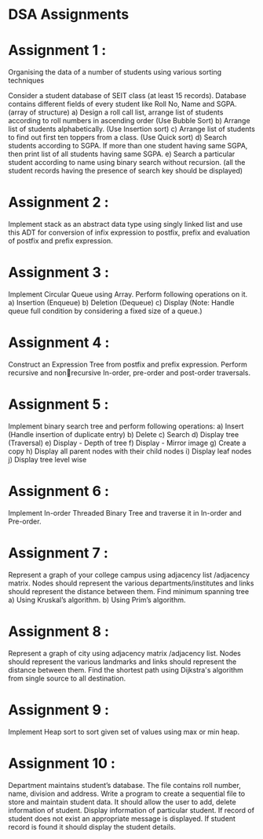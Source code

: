 # DSA Assignments

# Assignment 1 : 
Organising the data of a number of students using various sorting techniques


Consider a student database of SEIT class (at least 15 records). Database contains different fields of 
every student like Roll No, Name and SGPA.(array of structure)
a) Design a roll call list, arrange list of students according to roll numbers in ascending order (Use 
Bubble Sort)
b) Arrange list of students alphabetically. (Use Insertion sort)
c) Arrange list of students to find out first ten toppers from a class. (Use Quick sort)
d) Search students according to SGPA. If more than one student having same SGPA, then print list 
of all students having same SGPA.
e) Search a particular student according to name using binary search without recursion. (all the student records having the presence of search key should be displayed)


# Assignment 2 :
Implement stack as an abstract data type using singly linked list and use this ADT for conversion of 
infix expression to postfix, prefix and evaluation of postfix and prefix expression.


# Assignment 3 : 
Implement Circular Queue using Array. Perform following operations on it.
a) Insertion (Enqueue)
b) Deletion (Dequeue)
c) Display
(Note: Handle queue full condition by considering a fixed size of a queue.)


# Assignment 4 :
Construct an Expression Tree from postfix and prefix expression. Perform recursive and nonrecursive In-order, pre-order and post-order traversals.

# Assignment 5 :
Implement binary search tree and perform following operations:
a) Insert (Handle insertion of duplicate entry)
b) Delete
c) Search
d) Display tree (Traversal)
e) Display - Depth of tree
f) Display - Mirror image
g) Create a copy
h) Display all parent nodes with their child nodes
i) Display leaf nodes
j) Display tree level wise

# Assignment 6 : 
Implement In-order Threaded Binary Tree and traverse it in In-order and Pre-order.

# Assignment 7 : 
Represent a graph of your college campus using adjacency list /adjacency matrix. Nodes should 
represent the various departments/institutes and links should represent the distance between them. 
Find minimum spanning tree
a) Using Kruskal’s algorithm.
b) Using Prim’s algorithm.

# Assignment 8 : 
Represent a graph of city using adjacency matrix /adjacency list. Nodes should represent the various landmarks and links should represent the distance between them. Find the shortest path using 
Dijkstra's algorithm from single source to all destination.

# Assignment 9 :
Implement Heap sort to sort given set of values using max or min heap.

# Assignment 10 :
Department maintains student’s database. The file contains roll number, name, division and address. 
Write a program to create a sequential file to store and maintain student data. It should allow the 
user to add, delete information of student. Display information of particular student. If record of 
student does not exist an appropriate message is displayed. If student record is found it should 
display the student details.

